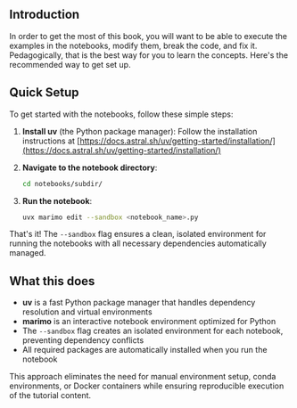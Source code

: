 ## Introduction

In order to get the most of this book,
you will want to be able to execute the examples in the notebooks,
modify them, break the code, and fix it.
Pedagogically, that is the best way for you to learn the concepts.
Here's the recommended way to get set up.

## Quick Setup

To get started with the notebooks, follow these simple steps:

1. **Install uv** (the Python package manager):
   Follow the installation instructions at [https://docs.astral.sh/uv/getting-started/installation/](https://docs.astral.sh/uv/getting-started/installation/)

2. **Navigate to the notebook directory**:
   ```bash
   cd notebooks/subdir/
   ```

3. **Run the notebook**:
   ```bash
   uvx marimo edit --sandbox <notebook_name>.py
   ```

That's it! The `--sandbox` flag ensures a clean, isolated environment for running the notebooks with all necessary dependencies automatically managed.

## What this does

- **uv** is a fast Python package manager that handles dependency resolution and virtual environments
- **marimo** is an interactive notebook environment optimized for Python
- The `--sandbox` flag creates an isolated environment for each notebook, preventing dependency conflicts
- All required packages are automatically installed when you run the notebook

This approach eliminates the need for manual environment setup, conda environments, or Docker containers while ensuring reproducible execution of the tutorial content.